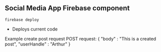 ## Social Media App Firebase component

```firebase deploy```
- Deploys current code

Example create post request
POST request:
{
    "body" : "This is a created post",
    "userHandle" : "Arthur"
}
